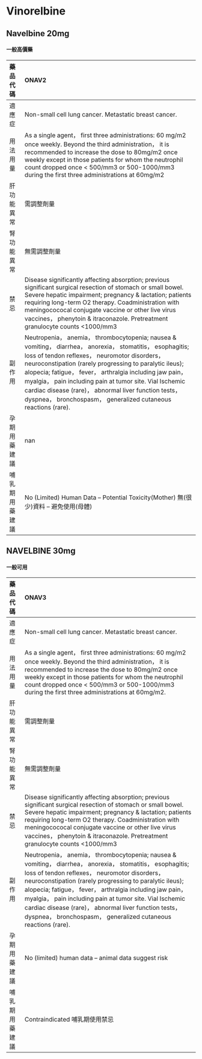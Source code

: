 # Vinorelbine

## Navelbine 20mg

#### 一般高價藥

| 藥品代碼       | ONAV2                                                                                                                                                                                                                                                                                                                                                                                                                                                                     |
|:---------------|:--------------------------------------------------------------------------------------------------------------------------------------------------------------------------------------------------------------------------------------------------------------------------------------------------------------------------------------------------------------------------------------------------------------------------------------------------------------------------|
| 適應症         | Non-small cell lung cancer. Metastatic breast cancer.                                                                                                                                                                                                                                                                                                                                                                                                                     |
| 用法用量       | As a single agent， first three administrations: 60 mg/m2 once weekly. Beyond the third administration， it is recommended to increase the dose to 80mg/m2 once weekly except in those patients for whom the neutrophil count dropped once < 500/mm3 or 500-1000/mm3 during the first three administrations at 60mg/m2                                                                                                                                                    |
| 肝功能異常     | 需調整劑量                                                                                                                                                                                                                                                                                                                                                                                                                                                                |
| 腎功能異常     | 無需調整劑量                                                                                                                                                                                                                                                                                                                                                                                                                                                              |
| 禁忌           | Disease significantly affecting absorption; previous significant surgical resection of stomach or small bowel. Severe hepatic impairment; pregnancy & lactation; patients requiring long-term O2 therapy. Coadministration with meningocococal conjugate vaccine or other live virus vaccines， phenytoin & itraconazole. Pretreatment granulocyte counts <1000/mm3                                                                                                       |
| 副作用         | Neutropenia， anemia， thrombocytopenia; nausea & vomiting， diarrhea， anorexia， stomatitis， esophagitis; loss of tendon reflexes， neuromotor disorders， neuroconstipation (rarely progressing to paralytic ileus); alopecia; fatigue， fever， arthralgia including jaw pain， myalgia， pain including pain at tumor site. Vial Ischemic cardiac disease (rare)， abnormal liver function tests， dyspnea， bronchospasm， generalized cutaneous reactions (rare). |
| 孕期用藥建議   | nan                                                                                                                                                                                                                                                                                                                                                                                                                                                                       |
| 哺乳期用藥建議 | No (Limited) Human Data – Potential Toxicity(Mother) 無(很少)資料 – 避免使用(母體)                                                                                                                                                                                                                                                                                                                                                                                        |

## NAVELBINE 30mg

#### 一般可用

| 藥品代碼       | ONAV3                                                                                                                                                                                                                                                                                                                                                                                                                                                                     |
|:---------------|:--------------------------------------------------------------------------------------------------------------------------------------------------------------------------------------------------------------------------------------------------------------------------------------------------------------------------------------------------------------------------------------------------------------------------------------------------------------------------|
| 適應症         | Non-small cell lung cancer. Metastatic breast cancer.                                                                                                                                                                                                                                                                                                                                                                                                                     |
| 用法用量       | As a single agent， first three administrations: 60 mg/m2 once weekly. Beyond the third administration， it is recommended to increase the dose to 80mg/m2 once weekly except in those patients for whom the neutrophil count dropped once < 500/mm3 or 500-1000/mm3 during the first three administrations at 60mg/m2.                                                                                                                                                   |
| 肝功能異常     | 需調整劑量                                                                                                                                                                                                                                                                                                                                                                                                                                                                |
| 腎功能異常     | 無需調整劑量                                                                                                                                                                                                                                                                                                                                                                                                                                                              |
| 禁忌           | Disease significantly affecting absorption; previous significant surgical resection of stomach or small bowel. Severe hepatic impairment; pregnancy & lactation; patients requiring long-term O2 therapy. Coadministration with meningocococal conjugate vaccine or other live virus vaccines， phenytoin & itraconazole. Pretreatment granulocyte counts <1000/mm3                                                                                                       |
| 副作用         | Neutropenia， anemia， thrombocytopenia; nausea & vomiting， diarrhea， anorexia， stomatitis， esophagitis; loss of tendon reflexes， neuromotor disorders， neuroconstipation (rarely progressing to paralytic ileus); alopecia; fatigue， fever， arthralgia including jaw pain， myalgia， pain including pain at tumor site. Vial Ischemic cardiac disease (rare)， abnormal liver function tests， dyspnea， bronchospasm， generalized cutaneous reactions (rare). |
| 孕期用藥建議   | No (limited) human data – animal data suggest risk                                                                                                                                                                                                                                                                                                                                                                                                                        |
| 哺乳期用藥建議 | Contraindicated 哺乳期使用禁忌                                                                                                                                                                                                                                                                                                                                                                                                                                            |

